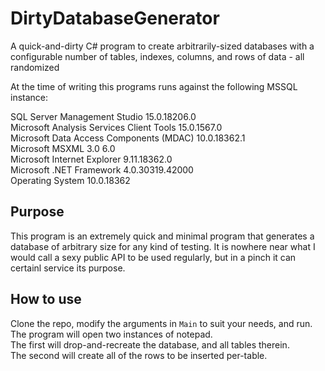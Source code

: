 # DirtyDatabaseGenerator
A quick-and-dirty C# program to create arbitrarily-sized databases with a configurable number of tables, indexes, columns, and rows of data - all randomized

At the time of writing this programs runs against the following MSSQL instance:

SQL Server Management Studio						15.0.18206.0  
Microsoft Analysis Services Client Tools						15.0.1567.0  
Microsoft Data Access Components (MDAC)						10.0.18362.1  
Microsoft MSXML						3.0 6.0   
Microsoft Internet Explorer						9.11.18362.0  
Microsoft .NET Framework						4.0.30319.42000  
Operating System						10.0.18362  

## Purpose
This program is an extremely quick and minimal program that generates a database of arbitrary size for any kind of testing.
It is nowhere near what I would call a sexy public API to be used regularly, but in a pinch it can certainl
service its purpose.

## How to use
Clone the repo, modify the arguments in `Main` to suit your needs, and run. The program will open two instances of notepad.  
The first will drop-and-recreate the database, and all tables therein.  
The second will create all of the rows to be inserted per-table.
